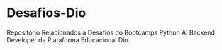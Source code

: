# Desafios-Dio
Repositório Relacionados a Desafios do Bootcamps Python AI Backend Developer da Plataforma Educacional Dio.
